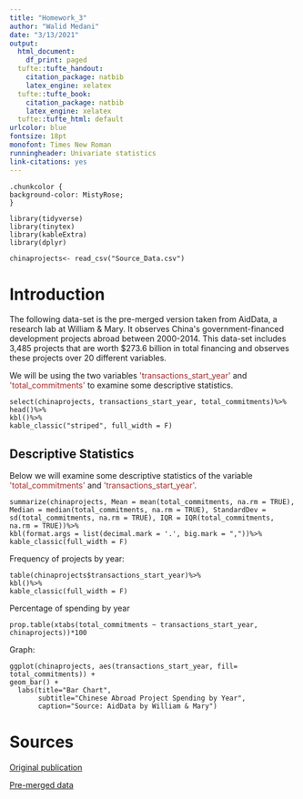 ```yaml
---
title: "Homework_3"
author: "Walid Medani"
date: "3/13/2021"
output:
  html_document:
    df_print: paged
  tufte::tufte_handout:
    citation_package: natbib
    latex_engine: xelatex
  tufte::tufte_book:
    citation_package: natbib
    latex_engine: xelatex
  tufte::tufte_html: default
urlcolor: blue
fontsize: 18pt
monofont: Times New Roman
runningheader: Univariate statistics
link-citations: yes
---
```


```{css}
.chunkcolor {
background-color: MistyRose;
}
```

```{r warning=TRUE, include=FALSE}
library(tidyverse)
library(tinytex)
library(kableExtra)
library(dplyr)
```

```{r read file, class.source="chunkcolor", include=FALSE}
chinaprojects<- read_csv("Source_Data.csv")
```

# Introduction


The following data-set is the pre-merged version taken from AidData, a research lab at William & Mary. It observes China's government-financed development projects abroad between 2000-2014. This data-set includes 3,485 projects that are worth $273.6 billion in total financing and observes these projects over 20 different variables. 

We will be using the two variables <h style="color:brown">'transactions_start_year'</h> and <h style="color:brown">'total_commitments'</h> to examine some descriptive statistics.

```{r variables, class.source="chunkcolor"}
select(chinaprojects, transactions_start_year, total_commitments)%>%
head()%>%
kbl()%>%
kable_classic("striped", full_width = F)
```


## Descriptive Statistics
Below we will examine some descriptive statistics of the variable <h style="color:brown">'total_commitments'</h> and <h style="color:brown">'transactions_start_year'</h>.


```{r stats of total commitments, class.source="chunkcolor"}
summarize(chinaprojects, Mean = mean(total_commitments, na.rm = TRUE), Median = median(total_commitments, na.rm = TRUE), StandardDev = sd(total_commitments, na.rm = TRUE), IQR = IQR(total_commitments, na.rm = TRUE))%>%
kbl(format.args = list(decimal.mark = '.', big.mark = ","))%>%
kable_classic(full_width = F)
```
Frequency of projects by year:
```{r frequency of projects, class.source="chunkcolor"}
table(chinaprojects$transactions_start_year)%>%
kbl()%>%
kable_classic(full_width = F)
```
Percentage of spending by year
```{r percentages, class.source="chunkcolor"}
prop.table(xtabs(total_commitments ~ transactions_start_year, chinaprojects))*100
```

Graph:
```{r graphsfsfsa, class.source="chunkcolor"}
ggplot(chinaprojects, aes(transactions_start_year, fill= total_commitments)) + 
geom_bar() +
  labs(title="Bar Chart", 
       subtitle="Chinese Abroad Project Spending by Year", 
       caption="Source: AidData by William & Mary")
```

# Sources

[Original publication](https://www.aiddata.org/data/chinas-public-diplomacy-dashboard-dataset-version-1-0)

[Pre-merged data](https://www.aiddata.org/data/geocoded-chinese-global-official-finance-dataset)

 


